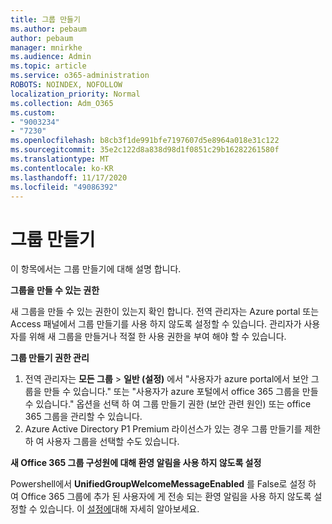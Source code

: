 ```yaml
---
title: 그룹 만들기
ms.author: pebaum
author: pebaum
manager: mnirkhe
ms.audience: Admin
ms.topic: article
ms.service: o365-administration
ROBOTS: NOINDEX, NOFOLLOW
localization_priority: Normal
ms.collection: Adm_O365
ms.custom:
- "9003234"
- "7230"
ms.openlocfilehash: b8cb3f1de991bfe7197607d5e8964a018e31c122
ms.sourcegitcommit: 35e2c122d8a838d98d1f0851c29b16282261580f
ms.translationtype: MT
ms.contentlocale: ko-KR
ms.lasthandoff: 11/17/2020
ms.locfileid: "49086392"
---
```

# <a name="create-a-group"></a>그룹 만들기

이 항목에서는 그룹 만들기에 대해 설명 합니다.

**그룹을 만들 수 있는 권한**

새 그룹을 만들 수 있는 권한이 있는지 확인 합니다. 전역 관리자는 Azure portal 또는 Access 패널에서 그룹 만들기를 사용 하지 않도록 설정할 수 있습니다. 관리자가 사용자를 위해 새 그룹을 만들거나 적절 한 사용 권한을 부여 해야 할 수 있습니다.

**그룹 만들기 권한 관리**

1. 전역 관리자는 **모든 그룹**  >  **일반 (설정)** 에서 "사용자가 azure portal에서 보안 그룹을 만들 수 있습니다." 또는 "사용자가 azure 포털에서 office 365 그룹을 만들 수 있습니다." 옵션을 선택 하 여 그룹 만들기 권한 (보안 관련 원인) 또는 office 365 그룹을 관리할 수 있습니다.
2. Azure Active Directory P1 Premium 라이선스가 있는 경우 그룹 만들기를 제한 하 여 사용자 그룹을 선택할 수도 있습니다.

**새 Office 365 그룹 구성원에 대해 환영 알림을 사용 하지 않도록 설정**

Powershell에서 **UnifiedGroupWelcomeMessageEnabled** 를 False로 설정 하 여 Office 365 그룹에 추가 된 사용자에 게 전송 되는 환영 알림을 사용 하지 않도록 설정할 수 있습니다. 이 [설정에](https://docs.microsoft.com/powershell/module/exchange/set-unifiedgroup?view=exchange-ps&preserve-view=true)대해 자세히 알아보세요.

